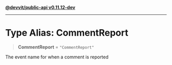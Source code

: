 [**@devvit/public-api v0.11.12-dev**](../README.md)

---

# Type Alias: CommentReport

> **CommentReport** = `"CommentReport"`

The event name for when a comment is reported
